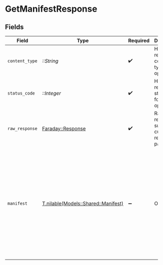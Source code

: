 # GetManifestResponse


## Fields

| Field                                                                                                                                                                                                                                                                                                                                                                                                                                                                 | Type                                                                                                                                                                                                                                                                                                                                                                                                                                                                  | Required                                                                                                                                                                                                                                                                                                                                                                                                                                                              | Description                                                                                                                                                                                                                                                                                                                                                                                                                                                           | Example                                                                                                                                                                                                                                                                                                                                                                                                                                                               |
| --------------------------------------------------------------------------------------------------------------------------------------------------------------------------------------------------------------------------------------------------------------------------------------------------------------------------------------------------------------------------------------------------------------------------------------------------------------------- | --------------------------------------------------------------------------------------------------------------------------------------------------------------------------------------------------------------------------------------------------------------------------------------------------------------------------------------------------------------------------------------------------------------------------------------------------------------------- | --------------------------------------------------------------------------------------------------------------------------------------------------------------------------------------------------------------------------------------------------------------------------------------------------------------------------------------------------------------------------------------------------------------------------------------------------------------------- | --------------------------------------------------------------------------------------------------------------------------------------------------------------------------------------------------------------------------------------------------------------------------------------------------------------------------------------------------------------------------------------------------------------------------------------------------------------------- | --------------------------------------------------------------------------------------------------------------------------------------------------------------------------------------------------------------------------------------------------------------------------------------------------------------------------------------------------------------------------------------------------------------------------------------------------------------------- |
| `content_type`                                                                                                                                                                                                                                                                                                                                                                                                                                                        | *::String*                                                                                                                                                                                                                                                                                                                                                                                                                                                            | :heavy_check_mark:                                                                                                                                                                                                                                                                                                                                                                                                                                                    | HTTP response content type for this operation                                                                                                                                                                                                                                                                                                                                                                                                                         |                                                                                                                                                                                                                                                                                                                                                                                                                                                                       |
| `status_code`                                                                                                                                                                                                                                                                                                                                                                                                                                                         | *::Integer*                                                                                                                                                                                                                                                                                                                                                                                                                                                           | :heavy_check_mark:                                                                                                                                                                                                                                                                                                                                                                                                                                                    | HTTP response status code for this operation                                                                                                                                                                                                                                                                                                                                                                                                                          |                                                                                                                                                                                                                                                                                                                                                                                                                                                                       |
| `raw_response`                                                                                                                                                                                                                                                                                                                                                                                                                                                        | [Faraday::Response](https://www.rubydoc.info/gems/faraday/Faraday/Response)                                                                                                                                                                                                                                                                                                                                                                                           | :heavy_check_mark:                                                                                                                                                                                                                                                                                                                                                                                                                                                    | Raw HTTP response; suitable for custom response parsing                                                                                                                                                                                                                                                                                                                                                                                                               |                                                                                                                                                                                                                                                                                                                                                                                                                                                                       |
| `manifest`                                                                                                                                                                                                                                                                                                                                                                                                                                                            | [T.nilable(Models::Shared::Manifest)](../../models/shared/manifest.md)                                                                                                                                                                                                                                                                                                                                                                                                | :heavy_minus_sign:                                                                                                                                                                                                                                                                                                                                                                                                                                                    | OK                                                                                                                                                                                                                                                                                                                                                                                                                                                                    | {<br/>"config": {<br/>"digest": "sha256:6d1ef012b5674ad8a127ecfa9b5e6f5178d171b90ee462846974177fd9bdd39f",<br/>"mediaType": "application/vnd.docker.container.image.v1+json",<br/>"size": 1512<br/>},<br/>"layers": [<br/>{<br/>"digest": "sha256:5d20c808ce198565ff70b3ed23a991dd49afac45dece63474b27ce6ed036adc6",<br/>"mediaType": "application/vnd.docker.image.rootfs.diff.tar.gzip",<br/>"size": 2107098<br/>}<br/>],<br/>"mediaType": "application/vnd.docker.distribution.manifest.v2+json",<br/>"schemaVersion": 2<br/>} |